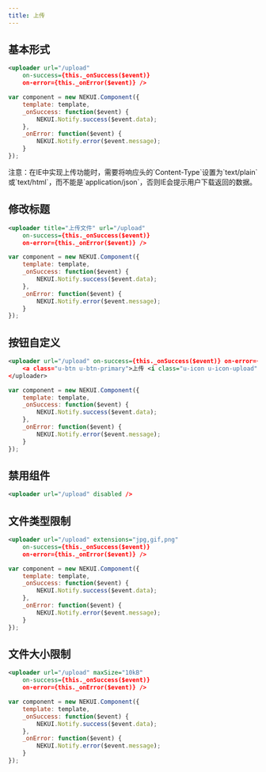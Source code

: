 ```yaml
---
title: 上传
---
```


## 基本形式

<!-- demo_start -->
<div class="m-example"></div>

```xml
<uploader url="/upload"
    on-success={this._onSuccess($event)}
    on-error={this._onError($event)} />
```

```javascript
var component = new NEKUI.Component({
    template: template,
    _onSuccess: function($event) {
        NEKUI.Notify.success($event.data);
    },
    _onError: function($event) {
        NEKUI.Notify.error($event.message);
    }
});
```
<!-- demo_end -->

<div class="u-message u-message-warning">
    <i class="message_icon u-icon u-icon-warning-circle"></i> 注意：在IE中实现上传功能时，需要将响应头的`Content-Type`设置为`text/plain`或`text/html`，而不能是`application/json`，否则IE会提示用户下载返回的数据。
</div>

## 修改标题

<!-- demo_start -->
<div class="m-example"></div>

```xml
<uploader title="上传文件" url="/upload"
    on-success={this._onSuccess($event)}
    on-error={this._onError($event)} />
```

```javascript
var component = new NEKUI.Component({
    template: template,
    _onSuccess: function($event) {
        NEKUI.Notify.success($event.data);
    },
    _onError: function($event) {
        NEKUI.Notify.error($event.message);
    }
});
```
<!-- demo_end -->

## 按钮自定义

<!-- demo_start -->
<div class="m-example"></div>

```xml
<uploader url="/upload" on-success={this._onSuccess($event)} on-error={this._onError($event)}>
    <a class="u-btn u-btn-primary">上传 <i class="u-icon u-icon-upload"></i></a>
</uploader>
```

```javascript
var component = new NEKUI.Component({
    template: template,
    _onSuccess: function($event) {
        NEKUI.Notify.success($event.data);
    },
    _onError: function($event) {
        NEKUI.Notify.error($event.message);
    }
});
```
<!-- demo_end -->

## 禁用组件

<!-- demo_start -->
<div class="m-example"></div>

```xml
<uploader url="/upload" disabled />
```
<!-- demo_end -->

## 文件类型限制

<!-- demo_start -->
<div class="m-example"></div>

```xml
<uploader url="/upload" extensions="jpg,gif,png"
    on-success={this._onSuccess($event)}
    on-error={this._onError($event)} />
```

```javascript
var component = new NEKUI.Component({
    template: template,
    _onSuccess: function($event) {
        NEKUI.Notify.success($event.data);
    },
    _onError: function($event) {
        NEKUI.Notify.error($event.message);
    }
});
```
<!-- demo_end -->

## 文件大小限制

<!-- demo_start -->
<div class="m-example"></div>

```xml
<uploader url="/upload" maxSize="10kB"
    on-success={this._onSuccess($event)}
    on-error={this._onError($event)} />
```

```javascript
var component = new NEKUI.Component({
    template: template,
    _onSuccess: function($event) {
        NEKUI.Notify.success($event.data);
    },
    _onError: function($event) {
        NEKUI.Notify.error($event.message);
    }
});
```
<!-- demo_end -->

